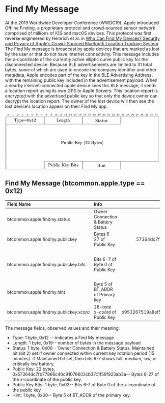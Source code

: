 <h1>Find My Message</h1>

<p>  At the 2019 Worldwide Developer Conference (WWDC19), Apple introduced Offline Finding, a
proprietary protocol and crowd-sourced sensor network comprised of millions of
iOS and macOS devices. This protocol was first reverse engineered by Heinrich et al. in <a href="https://arxiv.org/pdf/2103.02282.pdf">Who Can Find My Devices? Security and Privacy of Apple’s Crowd-Sourced Bluetooth Location Tracking System</a>. The Find My message is broadcast by apple devices that are marked as lost by the user or that do not have internet connectivity. 
This message includes the x-coordinate of the currently active elliptic curve public key for the disconnected device. Because BLE
advertisements are limited to 31 total bytes, some of which are used to encode the company identifier and other metadata, Apple encodes part of the key in the
BLE Advertising Address, with the remaining public key included in the advertisement payload. When a nearby internet-connected apple device sees this BLE message, it 
sends a location report using its own GPS to Apple Servers. This location report is encrypted with the advertised public key so that only the device owner can decrypt the location report. 
The owner of the lost device will then see the lost device's location appear on their Find My app.
</p>

<div align="center">
<img src="/figs/findmy.png">
</div>


## Find My Message (btcommon.apple.type == 0x12)
| Field Name                             | Info                             | Example                    |Length| Type  | Notes                                   |
| :--------------------------------------| :--------------------------------|:--------------------------:|:----:|:-----:|:---------------------------------------:|
| btcommon.apple.findmy.status           | Owner Connection & Battery Status| 00                         | 1    | UINT8 | Have only seen 0x00                     |
| btcommon.apple.findmy.publickey        | Bytes 6-27 of Public Key         | 57364dc7fb77866c40c91076603cb37c1f59f923ab3a|22|Bytes|                              |
| btcommon.apple.findmy.publickey.bits   | Bits 6-7 of Byte 0 of Public Key|  03                         | 1    | UINT8| Only bits 0-1 used; Bits 2-7 are reserved|
| btcommon.apple.findmy.hint             | Byte 5 of BT_ADDR of Primary key | 00                         | 1    | UINT8 |Have only seen 0x00                      |
| btcommon.apple.findmy.publickey.xcord  | 28-byte x-coord of Public Key    | b953267519a8ef5b0bdea8bc5bf80bd0ee47e7d68b2bb8319cbbee0|28|STRING|                  |

<p>The message fields, observed values and their meaning:</p>

<ul>
<li>
Type: 1 byte, 0x12 -- indicates a Find My message
</li>
<li>
Length: 1 byte, 0x19-- number of bytes in the message payload
</li>
<li>
Status: 1 byte, 0x00-- Owner Connection & Battery Status. Maintained bit (bit 2) set if owner connected within current key rotation
period (15 minutes). If Maintained bit set, then bits 6-7 shows full, medium, low, or critically low battery.
</li>
<li>
Public Key: 22 bytes, 0x57364dc7fb77866c40c91076603cb37c1f59f923ab3a-- Bytes 6-27 of the x-coordinate of the public key. 
</li>
<li>
Public Key Bits: 1 byte, 0x03-- Bits 6-7 of Byte 0 of the x-coordinate of the public key
</li>
<li>
Hint: 1 byte, 0x00-- Byte 5 of BT_ADDR of the primary key.
</li>
</ul>

